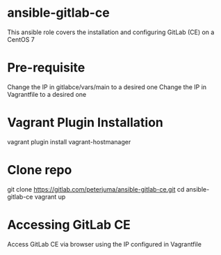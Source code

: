 # ansible-gitlab-ce

This ansible role covers the installation and configuring GitLab (CE) on a CentOS 7

# Pre-requisite

Change the IP in gitlabce/vars/main to a desired one
Change the IP in Vagrantfile to a desired one

# Vagrant Plugin Installation

vagrant plugin install vagrant-hostmanager

# Clone repo

git clone https://gitlab.com/peterjuma/ansible-gitlab-ce.git
cd ansible-gitlab-ce
vagrant up

# Accessing GitLab CE 

Access GitLab CE via browser using the IP configured in Vagrantfile
